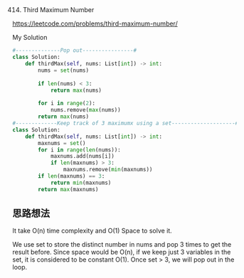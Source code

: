 ## 
414. Third Maximum Number

https://leetcode.com/problems/third-maximum-number/

My Solution

```python
#--------------Pop out----------------#
class Solution:
    def thirdMax(self, nums: List[int]) -> int:
        nums = set(nums)
        
        if len(nums) < 3:
            return max(nums)
        
        for i in range(2):
            nums.remove(max(nums))
        return max(nums)
#-------------Keep track of 3 maximumx using a set--------------------#
class Solution:
    def thirdMax(self, nums: List[int]) -> int:
        maxnums = set()
        for i in range(len(nums)):
            maxnums.add(nums[i])
            if len(maxnums) > 3:
                maxnums.remove(min(maxnums))
        if len(maxnums) == 3:
            return min(maxnums)
        return max(maxnums)
```

## 思路想法

It take O(n) time complexity and O(1) Space to solve it.

We use set to store the distinct number in nums and pop 3 times to get the result before. Since space would be O(n), if we keep just 3 variables 
in the set, it is considered to be constant O(1). Once set > 3, we will pop out in the loop.
